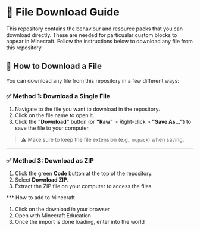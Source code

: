 # 📁 File Download Guide

This repository contains the behaviour and resource packs that you can download directly. These are needed for particualar custom blocks to appear in Minecraft. Follow the instructions below to download any file from this repository.

## 🔽 How to Download a File

You can download any file from this repository in a few different ways:

### ✅ Method 1: Download a Single File

1. Navigate to the file you want to download in the repository.
2. Click on the file name to open it.
3. Click the **"Download"** button (or **"Raw"** > Right-click > **"Save As..."**) to save the file to your computer.

> ⚠️ Make sure to keep the file extension (e.g., `mcpack`) when saving.

---

### ✅ Method 3: Download as ZIP

1. Click the green **Code** button at the top of the repository.
2. Select **Download ZIP**.
3. Extract the ZIP file on your computer to access the files.


*** How to add to Minecraft
1. Click on the download in your browser
2. Open with Minecraft Education
3. Once the import is done loading, enter into the world
